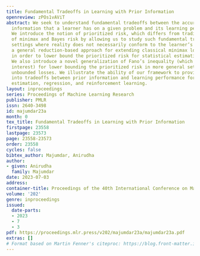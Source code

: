 ```yaml
---
title: Fundamental Tradeoffs in Learning with Prior Information
openreview: zPOs1vAViT
abstract: We seek to understand fundamental tradeoffs between the accuracy of prior
  information that a learner has on a given problem and its learning performance.
  We introduce the notion of prioritized risk, which differs from traditional notions
  of minimax and Bayes risk by allowing us to study such fundamental tradeoffs in
  settings where reality does not necessarily conform to the learner’s prior. We present
  a general reduction-based approach for extending classical minimax lower-bound techniques
  in order to lower bound the prioritized risk for statistical estimation problems.
  We also introduce a novel generalization of Fano’s inequality (which may be of independent
  interest) for lower bounding the prioritized risk in more general settings involving
  unbounded losses. We illustrate the ability of our framework to provide insights
  into tradeoffs between prior information and learning performance for problems in
  estimation, regression, and reinforcement learning.
layout: inproceedings
series: Proceedings of Machine Learning Research
publisher: PMLR
issn: 2640-3498
id: majumdar23a
month: 0
tex_title: Fundamental Tradeoffs in Learning with Prior Information
firstpage: 23558
lastpage: 23573
page: 23558-23573
order: 23558
cycles: false
bibtex_author: Majumdar, Anirudha
author:
- given: Anirudha
  family: Majumdar
date: 2023-07-03
address: 
container-title: Proceedings of the 40th International Conference on Machine Learning
volume: '202'
genre: inproceedings
issued:
  date-parts:
  - 2023
  - 7
  - 3
pdf: https://proceedings.mlr.press/v202/majumdar23a/majumdar23a.pdf
extras: []
# Format based on Martin Fenner's citeproc: https://blog.front-matter.io/posts/citeproc-yaml-for-bibliographies/
---
```

